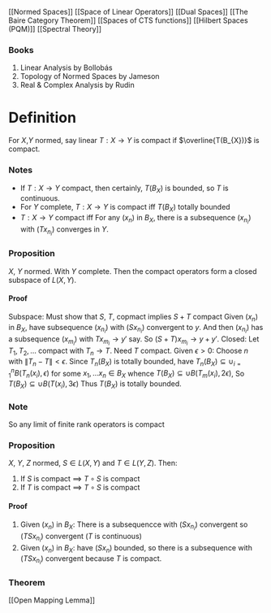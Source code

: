 [[Normed Spaces]]
[[Space of Linear Operators]]
[[Dual Spaces]]
[[The Baire Category Theorem]]
[[Spaces of CTS functions]]
[[Hilbert Spaces (PQM)]]
[[Spectral Theory]]

### Books
1. Linear Analysis by Bollobás
2. Topology of Normed Spaces by Jameson
3. Real & Complex Analysis by Rudin


# Definition
For $X$,$Y$ normed, say linear $T:X\to Y$ is compact if $\overline{T(B_{X})}$ is compact.
### Notes
- If $T:X\to Y$ compact, then certainly, $T(B_{X})$ is bounded, so $T$ is continuous.
- For $Y$ complete, $T:X\to Y$ is compact iff $T(B_{X})$ totally bounded
- $T:X\to Y$ compact iff For any $(x_{n})$ in $B_{X}$, there is a subsequence $(x_{n_{i}})$ with $(Tx_{n_{i}})$ converges in $Y$.

### Proposition
$X$, $Y$ normed. With $Y$ complete. Then the compact operators form a closed subspace of $L(X,Y)$.
#### Proof
Subspace: Must show that $S$, $T$, copmact implies $S+T$ compact
Given $(x_{n})$ in $B_{X}$, have subsequence $(x_{n_{i}})$ with $(S{x_{n_{i}}})$ convergent to $y$.
And then $(x_{n_{i}})$ has a subsequence $(x_{m_{i}})$ with $Tx_{m_{i}}\to y'$ say.
So $(S+T)x_{m_{i}}\to y+y'$.
Closed: Let $T_{1},T_{2},\dots$ compact with $T_{n}\to T$. Need $T$ compact.
Given $\epsilon>0$:
Choose $n$ with $\lVert T_{n}-T \rVert<\epsilon$.
Since $T_{n}(B_{X})$ is totally bounded, have
$T_{n}(B_{X})\subseteq \cup_{i=1}^nB(T_{n}(x_{i}),\epsilon)$ for some $x_{1},\dots x_{n}\in B_{X}$
whence $T(B_{X})\subseteq \cup B(T_{m}(x_{i}),2\epsilon)$,
So $T(B_{X})\subseteq \cup B(T(x_{i}),3\epsilon)$
Thus $T(B_{X})$ is totally bounded.

### Note
So any limit of finite rank operators is compact 


### Proposition
$X$, $Y$, $Z$ normed, $S\in L(X,Y)$ and $T\in L(Y,Z)$.
Then:
1. If $S$ is compact $\implies$ $T\circ S$ is compact
2. If $T$ is compact $\implies$ $T\circ S$ is compact
#### Proof
1. Given $(x_{n})$ in $B_{X}$: There is a subsequencce with $(Sx_{n_{i}})$ convergent so $(TSx_{n_{i}})$ convergent ($T$ is continuous)
2. Given $(x_{n})$ in $B_{X}$: have $(Sx_{n})$ bounded, so there is a subsequence with $(TSx_{n_{i}})$ convergent because $T$ is compact.
### Theorem
[[Open Mapping Lemma]]